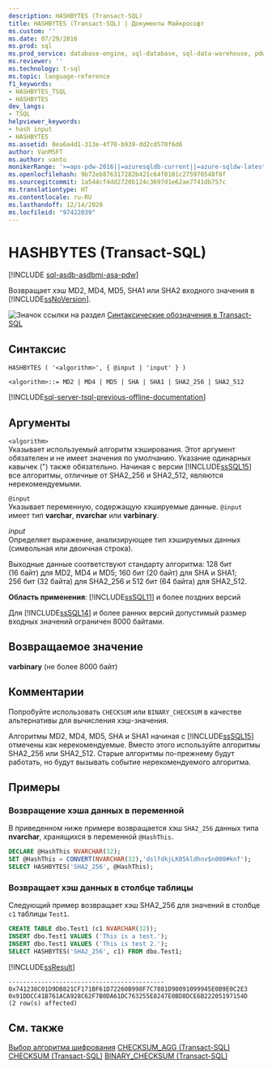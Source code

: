 ```yaml
---
description: HASHBYTES (Transact-SQL)
title: HASHBYTES (Transact-SQL) | Документы Майкрософт
ms.custom: ''
ms.date: 07/29/2016
ms.prod: sql
ms.prod_service: database-engine, sql-database, sql-data-warehouse, pdw
ms.reviewer: ''
ms.technology: t-sql
ms.topic: language-reference
f1_keywords:
- HASHBYTES_TSQL
- HASHBYTES
dev_langs:
- TSQL
helpviewer_keywords:
- hash input
- HASHBYTES
ms.assetid: 0ea6a4d1-313e-4f70-b939-dd2cd570f6d6
author: VanMSFT
ms.author: vanto
monikerRange: '>=aps-pdw-2016||=azuresqldb-current||=azure-sqldw-latest||>=sql-server-2016||>=sql-server-linux-2017||=azuresqldb-mi-current'
ms.openlocfilehash: 9b72eb876317282b421c64f0101c275970548f8f
ms.sourcegitcommit: 1a544cf4dd2720b124c3697d1e62ae7741db757c
ms.translationtype: HT
ms.contentlocale: ru-RU
ms.lasthandoff: 12/14/2020
ms.locfileid: "97422039"
---
```

# <a name="hashbytes-transact-sql"></a>HASHBYTES (Transact-SQL)

[!INCLUDE [sql-asdb-asdbmi-asa-pdw](../../includes/applies-to-version/sql-asdb-asdbmi-asa-pdw.md)]

  Возвращает хэш MD2, MD4, MD5, SHA1 или SHA2 входного значения в [!INCLUDE[ssNoVersion](../../includes/ssnoversion-md.md)].  
  
 ![Значок ссылки на раздел](../../database-engine/configure-windows/media/topic-link.gif "Значок ссылки на раздел") [Синтаксические обозначения в Transact-SQL](../../t-sql/language-elements/transact-sql-syntax-conventions-transact-sql.md)  
  
## <a name="syntax"></a>Синтаксис  
  
```syntaxsql
HASHBYTES ( '<algorithm>', { @input | 'input' } )  
  
<algorithm>::= MD2 | MD4 | MD5 | SHA | SHA1 | SHA2_256 | SHA2_512   
```  
  
[!INCLUDE[sql-server-tsql-previous-offline-documentation](../../includes/sql-server-tsql-previous-offline-documentation.md)]

## <a name="arguments"></a>Аргументы

`<algorithm>`  
Указывает используемый алгоритм хэширования. Этот аргумент обязателен и не имеет значения по умолчанию. Указание одинарных кавычек (") также обязательно. Начиная с версии [!INCLUDE[ssSQL15](../../includes/sssql15-md.md)] все алгоритмы, отличные от SHA2_256 и SHA2_512, являются нерекомендуемыми.  
  
`@input`  
Указывает переменную, содержащую хэшируемые данные. `@input` имеет тип **varchar**, **nvarchar** или **varbinary**.  
  
*input*  
Определяет выражение, анализирующее тип хэшируемых данных (символьная или двоичная строка).  
  
 Выходные данные соответствуют стандарту алгоритма: 128 бит (16 байт) для MD2, MD4 и MD5; 160 бит (20 байт) для SHA и SHA1; 256 бит (32 байта) для SHA2_256 и 512 бит (64 байта) для SHA2_512.  
  
**Область применения**: [!INCLUDE[ssSQL11](../../includes/sssql11-md.md)] и более поздних версий
  
 Для [!INCLUDE[ssSQL14](../../includes/sssql14-md.md)] и более ранних версий допустимый размер входных значений ограничен 8000 байтами.  
  
## <a name="return-value"></a>Возвращаемое значение  
 **varbinary** (не более 8000 байт)  

## <a name="remarks"></a>Комментарии  
Попробуйте использовать `CHECKSUM` или `BINARY_CHECKSUM` в качестве альтернативы для вычисления хэш-значения.

Алгоритмы MD2, MD4, MD5, SHA и SHA1 начиная с [!INCLUDE[ssSQL15](../../includes/sssql15-md.md)] отмечены как нерекомендуемые. Вместо этого используйте алгоритмы SHA2_256 или SHA2_512. Старые алгоритмы по-прежнему будут работать, но будут вызывать событие нерекомендуемого алгоритма.

## <a name="examples"></a>Примеры  
### <a name="return-the-hash-of-a-variable"></a>Возвращение хэша данных в переменной  
 В приведенном ниже примере возвращается хэш `SHA2_256` данных типа **nvarchar**, хранящихся в переменной `@HashThis`.  
  
```sql  
DECLARE @HashThis NVARCHAR(32);  
SET @HashThis = CONVERT(NVARCHAR(32),'dslfdkjLK85kldhnv$n000#knf');  
SELECT HASHBYTES('SHA2_256', @HashThis);  
```  
  
### <a name="return-the-hash-of-a-table-column"></a>Возвращает хэш данных в столбце таблицы  
 Следующий пример возвращает хэш SHA2_256 для значений в столбце `c1` таблицы `Test1`.  
  
```sql  
CREATE TABLE dbo.Test1 (c1 NVARCHAR(32));  
INSERT dbo.Test1 VALUES ('This is a test.');  
INSERT dbo.Test1 VALUES ('This is test 2.');  
SELECT HASHBYTES('SHA2_256', c1) FROM dbo.Test1;  
```  
  
 [!INCLUDE[ssResult](../../includes/ssresult-md.md)]  
  
```  
-------------------------------------------  
0x741238C01D9DB821CF171BF61D72260B998F7C7881D90091099945E0B9E0C2E3 
0x91DDCC41B761ACA928C62F7B0DA61DC763255E8247E0BD8DCE6B22205197154D  
(2 row(s) affected)  
```  
  
## <a name="see-also"></a>См. также  
[Выбор алгоритма шифрования](../../relational-databases/security/encryption/choose-an-encryption-algorithm.md)
[CHECKSUM_AGG (Transact-SQL)](../../t-sql/functions/checksum-agg-transact-sql.md)
[CHECKSUM (Transact-SQL)](../../t-sql/functions/checksum-transact-sql.md)
[BINARY_CHECKSUM (Transact-SQL)](../../t-sql/functions/binary-checksum-transact-sql.md)

